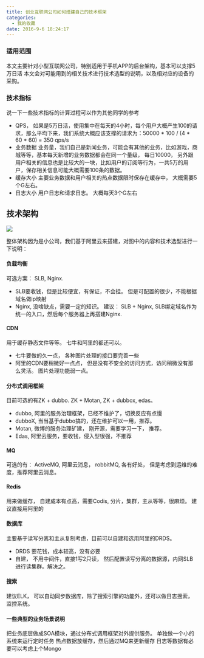 ```yaml
---
title: 创业互联网公司如何搭建自己的技术框架
categories:
  - 我的收藏
date: 2016-9-6 18:24:17
---
```


### 适用范围
本文主要针对小型互联网公司，特别适用于手机APP的后台架构，基本可以支撑5万日活
本文会对可能用到的相关技术进行技术选型的说明，以及相对应的设备的采购。

### 技术指标
说一下一些技术指标的计算过程可以作为其他同学的参考
- QPS， 如果是5万日活，使用集中在每天的4小时，每个用户大概产生100的请求，那么平均下来，我们系统大概应该支撑的请求为：50000 * 100 / (4 * 60 * 60) = 350 qps/s
- 业务数据 业务量，我们自己是新闻业务，可能会有其他的业务，比如游戏，商城等等，基本每天新增的业务数据都会在同一个量级， 每日10000， 另外跟用户相关的信息也是比较大的一块，比如用户的订阅等行为，一共5万的用户，保存相关信息可能大概需要100条的数据。
- 缓存大小 主要业务数据和用户相关的热点数据限时保存在缓存中， 大概需要5个G左右。
- 日志大小 用户日志和请求日志。 大概每天3个G左右

## 技术架构
![](https://yqfile.alicdn.com/a8c7785310dd2249d71a68d05910ca203a9b5ff1.png)

<!-- more -->

整体架构因为是小公司，我们基于阿里云来搭建，对图中的内容和技术选型进行一下说明：

#### 负载均衡
 可选方案： SLB, Nginx.
 - SLB要收钱，但是比较便宜，有保证，不会挂。 但是可配置的很少，不能根据域名做ip映射
 - Nginx, 没啥缺点，需要一定的知识。
建议： SLB + Nginx, SLB绑定域名作为统一的入口，然后每个服务器上再搭建Nginx.

#### CDN
用于缓存静态文件等等。 七牛和阿里的都还可以。
- 七牛要做的久一点， 各种图片处理的接口要完善一些
- 阿里的CDN要稍微好一点点， 但是没有不安全的访问方式，访问稍微没有那么灵活。 图片处理功能弱一点。

#### 分布式调用框架
目前可选的有ZK + dubbo. ZK + Motan, ZK + dubbox, edas。
- dubbo, 阿里的服务治理框架，已经不维护了，切换反应有点慢
- dubboX, 当当基于dubbo搞的，还在维护可以一用，推荐。
- Motan, 微博的服务治理矿建， 刚开源，需要学习一下， 推荐。
- Edas, 阿里云服务，要收钱，侵入型很强，不推荐

#### MQ
可选的有： ActiveMQ, 阿里云消息， robbitMQ, 
各有好处， 但是考虑到运维的难度，推荐阿里云消息。

#### Redis
用来做缓存， 自建成本有点高，需要Codis, 分片，集群，主从等等，很麻烦。 建议直接用阿里的

#### 数据库
主要基于读写分离和主从复制考虑，目前可以自建和选用阿里的DRDS。
- DRDS 要花钱，成本较高，没有必要
- 自建，  不用中间件，直接1写2只读， 然后配置读写分离的数据源，内网SLB进行读集群。解决之。

#### 搜索
建议ELK， 可以自动同步数据库，除了搜索引擎的功能外，还可以做日志搜索，监控系统。

#### 一些典型的业务场景说明
把业务底层做成SOA模块，通过分布式调用框架对外提供服务。
单独做一个小的系统来运行定时任务
热点数据放缓存，然后通过MQ来更新缓存
日志等数据有必要可以考虑上个Mongo

</br>